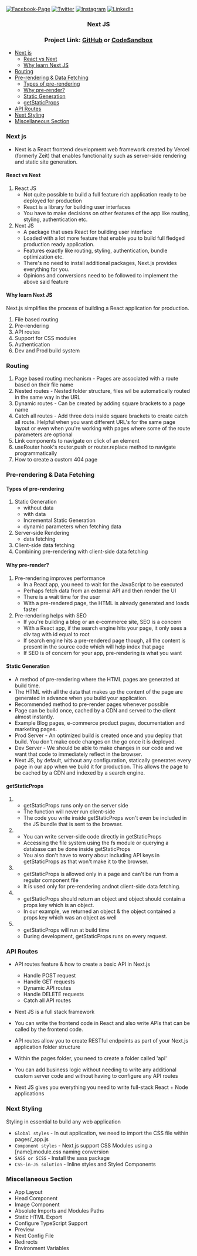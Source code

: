 [![Facebook-Page][facebook-shield]][facebook-url]
[![Twitter][twitter-shield]][twitter-url]
[![Instagram][instagram-shield]][instagram-url]
[![LinkedIn][linkedin-shield]][linkedin-url]

<p align="center">
  <h3 align="center">Next JS</h3>
  <div align="center"><h3>Project Link: <a href="https://github.com/rsshonjoydas/next-js">GitHub</a> or <a href="https://codesandbox.io/s/github/rsshonjoydas/next-js/tree/main">CodeSandbox</a></h3></div></p>

- [Next js](#next-js)
  - [React vs Next](#react-vs-next)
  - [Why learn Next JS](#why-learn-next-js)
- [Routing](#routing)
- [Pre-rendering & Data Fetching](#pre-rendering--data-fetching)
  - [Types of pre-rendering](#types-of-pre-rendering)
  - [Why pre-render?](#why-pre-render)
  - [Static Generation](#static-generation)
  - [getStaticProps](#getstaticprops)
- [API Routes](#api-routes)
- [Next Styling](#next-styling)
- [Miscellaneous Section](#miscellaneous-section)

### Next js

- Next is a React frontend development web framework created by Vercel (formerly Zeit) that enables functionality such as server-side rendering and static site generation.

#### React vs Next

1. React JS
   - Not quite possible to build a full feature rich application ready to be deployed for production
   - React is a library for building user interfaces
   - You have to make decisions on other features of the app like routing, styling, authentication etc.
2. Next JS
   - A package that uses React for building user interface
   - Loaded with a lot more feature that enable you to build full fledged production ready application.
   - Features exactly like routing, styling, authentication, bundle optimization etc.
   - There's no need to install additional packages, Next.js provides everything for you.
   - Opinions and conversions need to be followed to implement the above said feature

#### Why learn Next JS

Next.js simplifies the process of building a React application for production.

1. File based routing
2. Pre-rendering
3. API routes
4. Support for CSS modules
5. Authentication
6. Dev and Prod build system

### Routing

1. Page based routing mechanism - Pages are associated with a route based on their file name
2. Nested routes - Nested folder structure, files wil be automatically routed in the same way in the URL
3. Dynamic routes - Can be created by adding square brackets to a page name
4. Catch all routes - Add three dots inside square brackets to create catch all route. Helpful when you want different URL's for the same page layout or even when you're working with pages where some of the route parameters are optional
5. Link components to navigate on click of an element
6. useRouter hook's router.push or router.replace method to navigate programmatically
7. How to create a custom 404 page

### Pre-rendering & Data Fetching

#### Types of pre-rendering

1. Static Generation
   - without data
   - with data
   - Incremental Static Generation
   - dynamic parameters when fetching data
2. Server-side Rendering
   - data fetching
3. Client-side data fetching
4. Combining pre-rendering with client-side data fetching

#### Why pre-render?

1. Pre-rendering improves performance
   - In a React app, you need to wait for the JavaScript to be executed
   - Perhaps fetch data from an external API and then render the UI
   - There is a wait time for the user
   - With a pre-rendered page, the HTML is already generated and loads faster
2. Pre-rendering helps with SEO
   - If you're building a blog or an e-commerce site, SEO is a concern
   - With a React app, if the search engine hits your page, it only sees a div tag with id equal to root
   - If search engine hits a pre-rendered page though, all the content is present in the source code which will help index that page
   - If SEO is of concern for your app, pre-rendering is what you want

#### Static Generation

- A method of pre-rendering where the HTML pages are generated at build time.
- The HTML with all the data that makes up the content of the page are generated in advance when you build your application.
- Recommended method to pre-render pages whenever possible
- Page can be build once, cached by a CDN and served to the client almost instantly.
- Example Blog pages, e-commerce product pages, documentation and marketing pages.
- Prod Server - An optimized build is created once and you deploy that build. You don't make code changes on the go once it is deployed.
- Dev Server - We should be able to make changes in our code and we want that code to immediately reflect in the browser.
- Next JS, by default, without any configuration, statically generates every page in our app when we build it for production. This allows the page to be cached by a CDN and indexed by a search engine.

#### getStaticProps

1.  - getStaticProps runs only on the server side
    - The function will never run client-side
    - The code you write inside getStaticProps won't even be included in the JS bundle that is sent to the browser.
2.  - You can write server-side code directly in getStaticProps
    - Accessing the file system using the fs module or querying a database can be done inside getStaticProps
    - You also don't have to worry about including API keys in getStaticProps as that won't make it to the browser.
3.  - getStaticProps is allowed only in a page and can't be run from a regular component file
    - It is used only for pre-rendering andnot client-side data fetching.
4.  - getStaticProps should return an object and object should contain a props key which is an object.
    - In our example, we returned an object & the object contained a props key which was an object as well
5.  - getStaticProps will run at build time
    - During development, getStaticProps runs on every request.

### API Routes

- API routes feature & how to create a basic API in Next.js

  - Handle POST request
  - Handle GET requests
  - Dynamic API routes
  - Handle DELETE requests
  - Catch all API routes

- Next JS is a full stack framework
- You can write the frontend code in React and also write APIs that can be called by the frontend code.
- API routes allow you to create RESTful endpoints as part of your Next.js application folder structure
- Within the pages folder, you need to create a folder called 'api'
- You can add business logic without needing to write any additional custom server code and without having to configure any API routes
- Next JS gives you everything you need to write full-stack React + Node applications

### Next Styling

Styling in essential to build any web application

- `Global styles` - In out application, we need to import the CSS file within pages/\_app.js
- `Component styles` - Next.js support CSS Modules using a [name].module.css naming conversion
- `SASS or SCSS` - Install the sass package
- `CSS-in-JS solution` - Inline styles and Styled Components

### Miscellaneous Section

- App Layout
- Head Component
- Image Component
- Absolute Imports and Modules Paths
- Static HTML Export
- Configure TypeScript Support
- Preview
- Next Config File
- Redirects
- Environment Variables

<!-- MARKDOWN LINKS & IMAGES -->

[facebook-shield]: https://img.shields.io/badge/-Facebook-black.svg?style=flat-square&logo=facebook&color=555&logoColor
[facebook-url]: https://facebook.com/rsshonjoydas
[twitter-shield]: https://img.shields.io/badge/-Facebook-black.svg?style=flat-square&logo=twitter&color=555&logoColor
[twitter-url]: https://twitter.com/rsshonjoydas
[instagram-shield]: https://img.shields.io/badge/-Instagram-black.svg?style=flat-square&logo=instagram&color=555&logoColor
[instagram-url]: https://instagram.com/rsshonjoydas
[linkedin-shield]: https://img.shields.io/badge/-LinkedIn-black.svg?style=flat-square&logo=linkedin&colorB
[linkedin-url]: https://linkedin.com/in/rsshonjoydas
